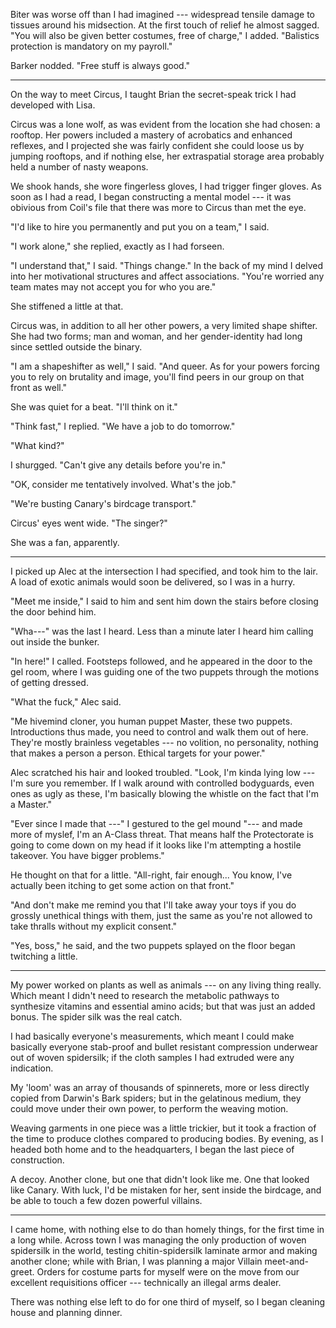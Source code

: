 Biter was worse off than I had imagined --- widespread tensile damage to tissues around his midsection.
At the first touch of relief he almost sagged. "You will also be given better costumes, free of charge,"
I added. "Balistics protection is mandatory on my payroll."

Barker nodded. "Free stuff is always good."

----

On the way to meet Circus, I taught Brian the secret-speak trick I had developed with Lisa.

Circus was a lone wolf, as was evident from the location she had chosen: a rooftop. Her powers
included a mastery of acrobatics and enhanced reflexes, and I projected she was fairly confident
she could loose us by jumping rooftops, and if nothing else, her extraspatial storage area probably
held a number of nasty weapons.

We shook hands, she wore fingerless gloves, I had trigger finger gloves. As soon as I had a read,
I began constructing a mental model --- it was obivious from Coil's file that there was more to
Circus than met the eye.

"I'd like to hire you permanently and put you on a team," I said.

"I work alone," she replied, exactly as I had forseen.

"I understand that," I said. "Things change." In the back of my mind I delved into her motivational
structures and affect associations. "You're worried any team mates may not accept you for who you are."

She stiffened a little at that.

Circus was, in addition to all her other powers, a very limited shape shifter. She had two forms; man
and woman, and her gender-identity had long since settled outside the binary.

"I am a shapeshifter as well," I said. "And queer. As for your powers forcing you to rely on
brutality and image, you'll find peers in our group on that front as well."

She was quiet for a beat. "I'll think on it."

"Think fast," I replied. "We have a job to do tomorrow."

"What kind?"

I shurgged. "Can't give any details before you're in."

"OK, consider me tentatively involved. What's the job."

"We're busting Canary's birdcage transport."

Circus' eyes went wide. "The singer?"

She was a fan, apparently.

----

I picked up Alec at the intersection I had specified, and took him to the lair. A load of exotic
animals would soon be delivered, so I was in a hurry.

"Meet me inside," I said to him and sent him down the stairs before closing the door behind him.

"Wha---" was the last I heard. Less than a minute later I heard him calling out inside the bunker.

"In here!" I called. Footsteps followed, and he appeared in the door to the gel room, where I was
guiding one of the two puppets through the motions of getting dressed.

"What the fuck," Alec said.

"Me hivemind cloner, you human puppet Master, these two puppets. Introductions thus made, you need
to control and walk them out of here. They're mostly brainless vegetables --- no volition, no personality,
nothing that makes a person a person. Ethical targets for your power."

Alec scratched his hair and looked troubled. "Look, I'm kinda lying low --- I'm sure you remember. If I
walk around with controlled bodyguards, even ones as ugly as these, I'm basically blowing the whistle on
the fact that I'm a Master."

"Ever since I made that ---" I gestured to the gel mound "--- and made more of myslef, I'm an A-Class threat.
That means half the Protectorate is going to come down on my head if it looks like I'm attempting a hostile
takeover. You have bigger problems."

He thought on that for a little. "All-right, fair enough... You know,
I've actually been itching to get some action on that front."

"And don't make me remind you that I'll take away your toys if you do grossly unethical things with them,
just the same as you're not allowed to take thralls without my explicit consent."

"Yes, boss," he said, and the two puppets splayed on the floor began twitching a little.

----

My power worked on plants as well as animals --- on any living thing really. Which meant I didn't need
to research the metabolic pathways to synthesize vitamins and essential amino acids; but that was just
an added bonus. The spider silk was the real catch.

I had basically everyone's measurements, which meant I could make basically everyone stab-proof and
bullet resistant compression underwear out of woven spidersilk; if the cloth samples I had extruded
were any indication.

My 'loom' was an array of thousands of spinnerets, more or less directly copied from Darwin's Bark spiders;
but in the gelatinous medium, they could move under their own power, to perform the weaving motion.

Weaving garments in one piece was a little trickier, but it took a fraction of the time to produce
clothes compared to producing bodies. By evening, as I headed both home and to the headquarters, I
began the last piece of construction.

A decoy. Another clone, but one that didn't look like me. One that looked like Canary. With luck, I'd
be mistaken for her, sent inside the birdcage, and be able to touch a few dozen powerful villains.

----

I came home, with nothing else to do than homely things, for the first time in a long while. Across town
I was managing the only production of woven spidersilk in the world, testing chitin-spidersilk laminate armor
and making another clone; while with Brian, I was planning a major Villain meet-and-greet. Orders for costume
parts for myself were on the move from our excellent requisitions officer --- technically an illegal arms dealer.

There was nothing else left to do for one third of myself, so I began cleaning house and planning dinner.
